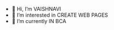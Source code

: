 - 👋 Hi, I’m VAISHNAVI 
- 👀 I’m interested in CREATE WEB PAGES
- 🌱 I’m currently IN BCA



<!---
vaish8232/vaish8232 is a ✨ special ✨ repository because its `README.md` (this file) appears on your GitHub profile.
You can click the Preview link to take a look at your changes.
--->

